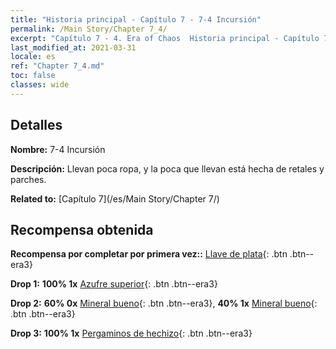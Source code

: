 ```yaml
---
title: "Historia principal - Capítulo 7 - 7-4 Incursión"
permalink: /Main Story/Chapter 7_4/
excerpt: "Capítulo 7 - 4. Era of Chaos  Historia principal - Capítulo 7_4. 7-4 Incursión"
last_modified_at: 2021-03-31
locale: es
ref: "Chapter 7_4.md"
toc: false
classes: wide
---
```


## Detalles

 **Nombre:** 7-4 Incursión

 **Descripción:** Llevan poca ropa, y la poca que llevan está hecha de retales y parches.

 **Related to:** [Capítulo 7](/es/Main Story/Chapter 7/)

## Recompensa obtenida

 **Recompensa por completar por primera vez::** [Llave de plata](/es/Items/con_693/){: .btn .btn--era3}

 **Drop 1:** **100% 1x** [Azufre superior](/es/Items/mat_22/){: .btn .btn--era3}

 **Drop 2:** **60% 0x** [Mineral bueno](/es/Items/mat_12/){: .btn .btn--era3}, **40% 1x** [Mineral bueno](/es/Items/mat_12/){: .btn .btn--era3}

 **Drop 3:** **100% 1x** [Pergaminos de hechizo](/es/Items/con_694/){: .btn .btn--era3}


